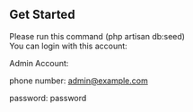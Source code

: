 
## Get Started

Please run this command (php artisan db:seed)
</br>
You can login with this account:
</br>

Admin Account:
</br>

phone number: admin@example.com
</br>

password: password


